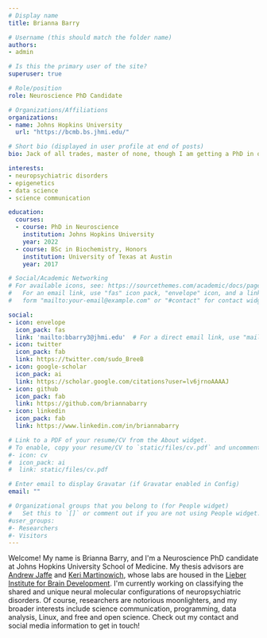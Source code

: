 ```yaml
---
# Display name
title: Brianna Barry

# Username (this should match the folder name)
authors:
- admin

# Is this the primary user of the site?
superuser: true

# Role/position
role: Neuroscience PhD Candidate

# Organizations/Affiliations
organizations:
- name: Johns Hopkins University
  url: "https://bcmb.bs.jhmi.edu/"

# Short bio (displayed in user profile at end of posts)
bio: Jack of all trades, master of none, though I am getting a PhD in one.

interests:
- neuropsychiatric disorders
- epigenetics
- data science
- science communication

education:
  courses:
  - course: PhD in Neuroscience
    institution: Johns Hopkins University
    year: 2022
  - course: BSc in Biochemistry, Honors
    institution: University of Texas at Austin
    year: 2017

# Social/Academic Networking
# For available icons, see: https://sourcethemes.com/academic/docs/page-builder/#icons
#   For an email link, use "fas" icon pack, "envelope" icon, and a link in the
#   form "mailto:your-email@example.com" or "#contact" for contact widget.

social:
- icon: envelope
  icon_pack: fas
  link: 'mailto:bbarry3@jhmi.edu'  # For a direct email link, use "mailto:test@example.org".
- icon: twitter
  icon_pack: fab
  link: https://twitter.com/sudo_BreeB
- icon: google-scholar
  icon_pack: ai
  link: https://scholar.google.com/citations?user=lv6jrnoAAAAJ
- icon: github
  icon_pack: fab
  link: https://github.com/briannabarry
- icon: linkedin
  icon_pack: fab
  link: https://www.linkedin.com/in/briannabarry

# Link to a PDF of your resume/CV from the About widget.
# To enable, copy your resume/CV to `static/files/cv.pdf` and uncomment the lines below.
#- icon: cv
#  icon_pack: ai
#  link: static/files/cv.pdf

# Enter email to display Gravatar (if Gravatar enabled in Config)
email: ""

# Organizational groups that you belong to (for People widget)
#   Set this to `[]` or comment out if you are not using People widget.
#user_groups:
#- Researchers
#- Visitors
---
```


Welcome! My name is Brianna Barry, and I'm a Neuroscience PhD candidate at Johns Hopkins University School of Medicine. My thesis advisors are [Andrew Jaffe](http://aejaffe.com) and [Keri Martinowich](http://neuroscience.jhu.edu/research/faculty/56), whose labs are housed in the [Lieber Institute for Brain Development](https://libd.org). I'm currently working on classifying the shared and unique neural molecular configurations of neuropsychiatric disorders. Of course, researchers are notorious moonlighters, and my broader interests include  science communication, programming, data analysis, Linux, and free and open science. Check out my contact and social media information to get in touch! 
